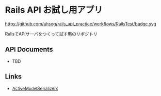 # Rails API お試し用アプリ
https://github.com/uhsog/rails_api_practice/workflows/RailsTest/badge.svg

RailsでAPIサーバをつくって試す用のリポジトリ

## API Documents
- TBD

## Links
- [ActiveModelSerializers](https://github.com/rails-api/active_model_serializers)
